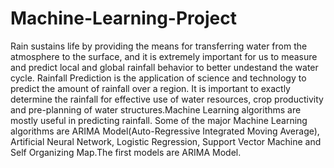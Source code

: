 # Machine-Learning-Project
Rain sustains life by providing the means for transferring water from the atmosphere to the surface, and it is extremely important for us to measure and predict local and global rainfall behavior to better undestand the water cycle.
Rainfall Prediction is the application of science and technology to predict the amount of rainfall over a region. It is important to exactly determine the rainfall for effective use of water resources, crop productivity and pre-planning of water structures.Machine Learning algorithms are mostly useful in predicting rainfall. Some of the major Machine Learning algorithms are ARIMA Model(Auto-Regressive Integrated Moving Average), Artificial Neural Network, Logistic Regression, Support Vector Machine and Self Organizing Map.The first models are ARIMA Model.
